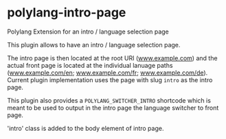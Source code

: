 # polylang-intro-page
Polylang Extension for an intro / language selection page

This plugin allows to have an intro / language selection page.

The intro page is then located at the root URI (www.example.com) and the actual front page is located at the individual lanuage paths (www.example.com/en; www.example.com/fr; www.example.com/de).
Current plugin implementation uses the page with slug `intro` as the intro page.

This plugin also provides a `POLYLANG_SWITCHER_INTRO` shortcode which is meant to be used to output in the intro page the language switcher to front page.

'intro' class is added to the body element of intro page.
